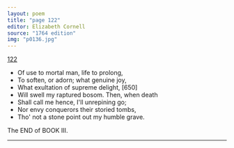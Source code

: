 ```yaml
---
layout: poem
title: "page 122"
editor: Elizabeth Cornell
source: "1764 edition"
img: "p0136.jpg"
---
```



[122]({{site.baseurl}}/images/{{page.img}})

- Of use to mortal man, life to prolong,
- To soften, or adorn; what genuine joy,
- What exultation of supreme delight, [650]
- Will swell my raptured bosom. Then, when death
- Shall call me hence, I'll unrepining go;
- Nor envy conquerors their storied tombs,
- Tho' not a stone point out my humble grave.

The END of BOOK III.

---
